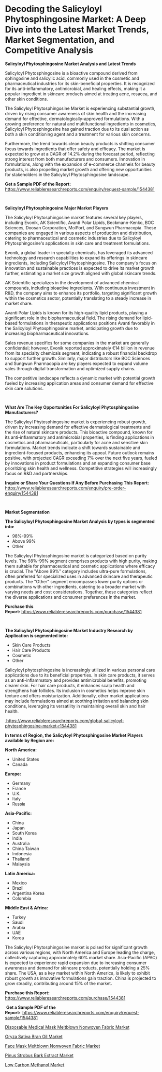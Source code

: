 <p><h1>Decoding the Salicyloyl Phytosphingosine Market: A Deep Dive into the Latest Market Trends, Market Segmentation, and Competitive Analysis</h1></p><p><strong>Salicyloyl Phytosphingosine Market Analysis and Latest Trends</strong></p>
<p><p>Salicyloyl Phytosphingosine is a bioactive compound derived from sphingosine and salicylic acid, commonly used in the cosmetic and pharmaceutical industries for its skin-beneficial properties. It is recognized for its anti-inflammatory, antimicrobial, and healing effects, making it a popular ingredient in skincare products aimed at treating acne, rosacea, and other skin conditions.</p><p>The Salicyloyl Phytosphingosine Market is experiencing substantial growth, driven by rising consumer awareness of skin health and the increasing demand for effective, dermatologically-approved formulations. With a growing preference for natural and multifunctional ingredients in cosmetics, Salicyloyl Phytosphingosine has gained traction due to its dual action as both a skin conditioning agent and a treatment for various skin concerns.</p><p>Furthermore, the trend towards clean beauty products is shifting consumer focus towards ingredients that offer safety and efficacy. The market is expected to grow at a CAGR of 14.2% during the forecast period, reflecting strong interest from both manufacturers and consumers. Innovation in formulations, along with the expansion of e-commerce channels for beauty products, is also propelling market growth and offering new opportunities for stakeholders in the Salicyloyl Phytosphingosine landscape.</p></p>
<p><strong>Get a Sample PDF of the Report:&nbsp;</strong> <a href="https://www.reliableresearchreports.com/enquiry/request-sample/1544381?utm_campaign=115&utm_medium=2&utm_source=Github&utm_content=ia&utm_term=08112024&utm_id=salicyloyl-phytosphingosine">https://www.reliableresearchreports.com/enquiry/request-sample/1544381</a></p>
<p>&nbsp;</p>
<p><strong>Salicyloyl Phytosphingosine Major Market Players</strong></p>
<p><p>The Salicyloyl Phytosphingosine market features several key players, including Evonik, AK Scientific, Avanti Polar Lipids, Beckmann-Kenko, BOC Sciences, Doosan Corporation, MolPort, and Sungwun Pharmacopia. These companies are engaged in various aspects of production and distribution, catering to pharmaceutical and cosmetic industries due to Salicyloyl Phytosphingosine's applications in skin care and treatment formulations.</p><p>Evonik, a global leader in specialty chemicals, has leveraged its advanced technology and research capabilities to expand its offerings in skincare ingredients, including Salicyloyl Phytosphingosine. The company's focus on innovation and sustainable practices is expected to drive its market growth further, estimating a market size growth aligned with global skincare trends.</p><p>AK Scientific specializes in the development of advanced chemical compounds, including bioactive ingredients. With continuous investment in R&D, the company aims to enhance its portfolio, targeting significant growth within the cosmetics sector, potentially translating to a steady increase in market share.</p><p>Avanti Polar Lipids is known for its high-quality lipid products, playing a significant role in the biopharmaceutical field. The rising demand for lipid-based formulations in therapeutic applications positions Avanti favorably in the Salicyloyl Phytosphingosine market, anticipating growth due to increasing biopharmaceutical innovations.</p><p>Sales revenue specifics for some companies in the market are generally confidential; however, Evonik reported approximately €14 billion in revenue from its specialty chemicals segment, indicating a robust financial backdrop to support further growth. Similarly, major distributors like BOC Sciences and Sungwun Pharmacopia are key players expected to expand volume sales through digital transformation and optimized supply chains.</p><p>The competitive landscape reflects a dynamic market with potential growth fueled by increasing application areas and consumer demand for effective skin care solutions.</p></p>
<p>&nbsp;</p>
<p><strong>What Are The Key Opportunities For Salicyloyl Phytosphingosine Manufacturers?</strong></p>
<p><p>The Salicyloyl Phytosphingosine market is experiencing robust growth, driven by increasing demand for effective dermatological treatments and the rise of natural skincare products. This bioactive compound, known for its anti-inflammatory and antimicrobial properties, is finding applications in cosmetics and pharmaceuticals, particularly for acne and sensitive skin formulations. Market trends indicate a shift towards sustainable and ingredient-focused products, enhancing its appeal. Future outlook remains positive, with projected CAGR exceeding 7% over the next five years, fueled by innovations in product formulations and an expanding consumer base prioritizing skin health and wellness. Competitive strategies will increasingly focus on R&D and partnerships.</p></p>
<p><strong>Inquire or Share Your Questions If Any Before Purchasing This Report:</strong> <a href="https://www.reliableresearchreports.com/enquiry/pre-order-enquiry/1544381?utm_campaign=115&utm_medium=2&utm_source=Github&utm_content=ia&utm_term=08112024&utm_id=salicyloyl-phytosphingosine">https://www.reliableresearchreports.com/enquiry/pre-order-enquiry/1544381</a></p>
<p>&nbsp;</p>
<p><strong>Market Segmentation</strong></p>
<p><strong>The Salicyloyl Phytosphingosine Market Analysis by types is segmented into:</strong></p>
<p><ul><li>98%-99%</li><li>Above 99%</li><li>Other</li></ul></p>
<p><p>The Salicyloyl Phytosphingosine market is categorized based on purity levels. The 98%-99% segment comprises products with high purity, making them suitable for pharmaceutical and cosmetic applications where efficacy is crucial. The "Above 99%" category includes ultra-pure formulations, often preferred for specialized uses in advanced skincare and therapeutic products. The "Other" segment encompasses lower purity options or combinations with other ingredients, catering to a broader market with varying needs and cost considerations. Together, these categories reflect the diverse applications and consumer preferences in the market.</p></p>
<p><strong>Purchase this Report:&nbsp;</strong><a href="https://www.reliableresearchreports.com/purchase/1544381?utm_campaign=115&utm_medium=2&utm_source=Github&utm_content=ia&utm_term=08112024&utm_id=salicyloyl-phytosphingosine">https://www.reliableresearchreports.com/purchase/1544381</a></p>
<p>&nbsp;</p>
<p><strong>The Salicyloyl Phytosphingosine Market Industry Research by Application is segmented into:</strong></p>
<p><ul><li>Skin Care Products</li><li>Hair Care Products</li><li>Cosmetic</li><li>Other</li></ul></p>
<p><p>Salicyloyl phytosphingosine is increasingly utilized in various personal care applications due to its beneficial properties. In skin care products, it serves as an anti-inflammatory and provides antimicrobial benefits, promoting clearer skin. For hair care products, it enhances scalp health and strengthens hair follicles. Its inclusion in cosmetics helps improve skin texture and offers moisturization. Additionally, other market applications may include formulations aimed at soothing irritation and balancing skin conditions, leveraging its versatility in maintaining overall skin and hair health.</p></p>
<p><a href="https://www.reliableresearchreports.com/global-salicyloyl-phytosphingosine-market-r1544381?utm_campaign=115&utm_medium=2&utm_source=Github&utm_content=ia&utm_term=08112024&utm_id=salicyloyl-phytosphingosine">&nbsp;https://www.reliableresearchreports.com/global-salicyloyl-phytosphingosine-market-r1544381</a></p>
<p><strong>In terms of Region, the Salicyloyl Phytosphingosine Market Players available by Region are:</strong></p>
<p>
    <p> <strong> North America: </strong>
        <ul>
            <li>United States</li>
            <li>Canada</li>
        </ul>
        </p> 
    <p> <strong> Europe: </strong>
        <ul>
            <li>Germany</li>
            <li>France</li>
            <li>U.K.</li>
            <li>Italy</li>
            <li>Russia</li>
        </ul>
        </p> 
    <p> <strong> Asia-Pacific: </strong>
        <ul>
            <li>China</li>
            <li>Japan</li>
            <li>South Korea</li>
            <li>India</li>
            <li>Australia</li>
            <li>China Taiwan</li>
            <li>Indonesia</li>
            <li>Thailand</li>
            <li>Malaysia</li>
        </ul>
        </p> 
    <p> <strong> Latin America: </strong>
        <ul>
            <li>Mexico</li>
            <li>Brazil</li>
            <li>Argentina Korea</li>
            <li>Colombia</li>
        </ul>
        </p> 
    <p> <strong> Middle East & Africa: </strong>
        <ul>
            <li>Turkey</li>
            <li>Saudi</li>
            <li>Arabia</li>
            <li>UAE</li>
            <li>Korea</li>
        </ul>
    </p>
    </p>
<p><p>The Salicyloyl Phytosphingosine market is poised for significant growth across various regions, with North America and Europe leading the charge, collectively capturing approximately 60% market share. Asia-Pacific (APAC) is expected to experience rapid expansion due to increasing consumer awareness and demand for skincare products, potentially holding a 25% share. The USA, as a key market within North America, is likely to exhibit robust growth as innovative formulations gain traction. China is projected to grow steadily, contributing around 15% of the market.</p></p>
<p><strong>Purchase this Report: </strong><a href="https://www.reliableresearchreports.com/purchase/1544381?utm_campaign=115&utm_medium=2&utm_source=Github&utm_content=ia&utm_term=08112024&utm_id=salicyloyl-phytosphingosine">https://www.reliableresearchreports.com/purchase/1544381</a></p>
<p>&nbsp;<strong>Get a Sample PDF of the Report:&nbsp;&nbsp;</strong><a href="https://www.reliableresearchreports.com/enquiry/request-sample/1544381?utm_campaign=115&utm_medium=2&utm_source=Github&utm_content=ia&utm_term=08112024&utm_id=salicyloyl-phytosphingosine">https://www.reliableresearchreports.com/enquiry/request-sample/1544381</a></p>
<p><strong></strong></p>
<p><p><a href="https://issuu.com/reportprime-2/docs/disposable-medical-mask-meltblown-n_523e04f10db0cc?utm_campaign=115&utm_medium=2&utm_source=Github&utm_content=ia&utm_term=08112024&utm_id=salicyloyl-phytosphingosine">Disposable Medical Mask Meltblown Nonwoven Fabric Market</a></p><p><a href="https://github.com/fendtankandh/Market-Research-Report-List-1/blob/main/oryza-sativa-bran-oil-market.md?utm_campaign=115&utm_medium=2&utm_source=Github&utm_content=ia&utm_term=08112024&utm_id=salicyloyl-phytosphingosine">Oryza Sativa Bran Oil Market</a></p><p><a href="https://issuu.com/reportprime-2/docs/face-mask-meltblown-nonwoven-fabric_186ee647389cf6?utm_campaign=115&utm_medium=2&utm_source=Github&utm_content=ia&utm_term=08112024&utm_id=salicyloyl-phytosphingosine">Face Mask Meltblown Nonwoven Fabric Market</a></p><p><a href="https://github.com/catusaesianou/Market-Research-Report-List-1/blob/main/pinus-strobus-bark-extract-market.md?utm_campaign=115&utm_medium=2&utm_source=Github&utm_content=ia&utm_term=08112024&utm_id=salicyloyl-phytosphingosine">Pinus Strobus Bark Extract Market</a></p><p><a href="https://github.com/JavierDDowns/Market-Research-Report-List-1/blob/main/low-carbon-methanol-market.md?utm_campaign=115&utm_medium=2&utm_source=Github&utm_content=ia&utm_term=08112024&utm_id=salicyloyl-phytosphingosine">Low Carbon Methanol Market</a></p></p>